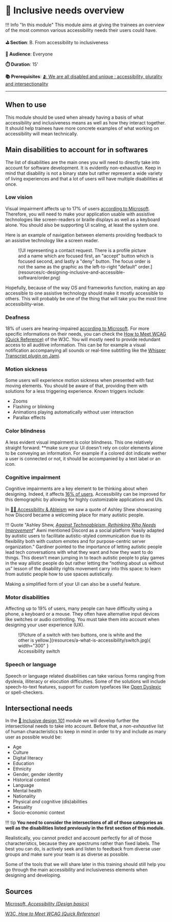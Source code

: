 # 🔭 Inclusive needs overview

!!! Info "In this module"
    This module aims at giving the trainees an overview of the most common various accessibility needs their users could have.

**⛳️ Section**: B. From accessibility to inclusiveness

**👥 Audience**: Everyone

**⏱️ ️Duration**: 15'

**📚 Prerequisites**: [🫂 We are all disabled and unique : accessibility, plurality and intersectionality](B-WDU.md)

---

## When to use

This module should be used when already having a basis of what accessibility and inclusiveness means as well as how they interact together. It should help trainees have more concrete examples of what working on accessibility will mean technically.

## Main disabilities to account for in softwares

The list of disabilities are the main ones you will need to directly take into account for software development. It is evidently non-exhaustive. Keep in mind that disability is not a binary state but rather represent a wide variety of living experiences and that a lot of users will have multiple disabilities at once.

### Low vision

Visual impairment affects up to 17% of users [according to Microsoft](https://learn.microsoft.com/en-us/windows/win32/uxguide/inter-accessibility). Therefore, you will need to make your application usable with assistive technologies like screen-readers or braille displays as well as a keyboard alone. You should also be supporting UI scaling, at least the system one.

Here is an example of navigation between elements providing feedback to an assistive technology like a screen reader.

<figure markdown="span">
    ![UI representing a contact request. There is a profile picture and a name which are focused first, an "accept" button which is focused second, and lastly a "deny" button. The focus order is not the same as the graphic as the left-to-right "default" order.](resources/c-designing-inclusive-and-accessible-software/order.png)
</figure>

Hopefully, because of the way OS and frameworks function, making an app accessible to one assistive technology should make it mostly accessible to others. This will probably be one of the thing that will take you the most time accessibility-wise.

### Deafness

18% of users are hearing-impaired [according to Microsoft](https://learn.microsoft.com/en-us/windows/win32/uxguide/inter-accessibility). For more specific informations on their needs, you can check the [How to Meet WCAG (Quick Reference)](https://www.w3.org/WAI/WCAG22/quickref/#time-based-media) of the W3C. You will mostly need to provide redundant access to all auditive information. This can be for example a visual notification accompanying all sounds or real-time subtitling like the [Whisper Transcript plugin on Jami](https://jami.net/plugins/).

### Motion sickness

Some users will experience motion sickness when presented with fast moving elements. You should be aware of that, providing them with solutions for a less triggering experience. Known triggers include:

- Zooms
- Flashing or blinking
- Animations playing automatically without user interaction
- Parallax effects

### Color blindness

A less evident visual impairment is color blindness. This one relatively straight forward: **make sure your UI doesn't rely on color elements alone to be conveying an information. For example if a colored dot indicate wether a user is connected or not, it should be accompanied by a text label or an icon.

### Cognitive impairment

Cognitive impairments are a key element to be thinking about when designing. Indeed, it affects [16% of users](https://learn.microsoft.com/en-us/windows/win32/uxguide/inter-accessibility). Accessibility can be improved for this demographic by allowing for highly customizable applications and UIs.

In [👩‍🦽 Accessibility & Ableism](A-AIE.md) we saw a quote of Ashley Shew showcasing how Discord became a welcoming place for many autistic people.

!!! Quote "Ashley Shew, *[Against Technoableism, Rethinking Who Needs Improvement](https://wwnorton.com/books/9781324036661)*"
    Awni mentioned Discord as a social platform “easily adapted by autistic users to facilitate autistic-styled communication due to its flexibility both with custom emotes and for purpose-centric server organization.” Gardiner pointed to the importance of letting autistic people lead tech conversations with what they want and how they want to do things. This doesn’t mean jumping in to teach autistic people to play games in the way allistic people do but rather letting the “nothing about us without us” lesson of the disability rights movement carry into this space: to learn from autistic people how to use spaces autistically.

Making a simplified form of your UI can also be a useful feature.

### Motor disabilities

Affecting up to 19% of users, many people can have difficulty using a phone, a keyboard or a mouse. They often have alternative input devices like switches or audio controlling. You must take them into account when designing your user experience (UX).

<figure markdown="span">
  ![Picture of a switch with two buttons, one is white and the other is yellow.](resources/a-what-is-accessibility/switch.jpg){ width="300" }
  <figcaption>Accessibility switch</figcaption>
</figure>

### Speech or language

Speech or language related disabilities can take various forms ranging from dyslexia, illiteracy or elocution difficulties. Some of the solutions will include speech-to-text features, support for custom typefaces like [Open Dyslexic](https://opendyslexic.org/) or spell-checkers.

## Intersectional needs

In the [🎨 Inclusive design 101](C-IDE.md) module we will develop further the intersectional needs to take into account. Before that, a *non-exhaustive* list of human characteristics to keep in mind in order to try and include as many user as possible would be:

- Age
- Culture
- Digital literacy
- Education
- Ethnicity
- Gender, gender identity
- Historical context
- Language
- Mental health
- Nationality
- Physical *and* cognitive (dis)abilities
- Sexuality
- Socio-economic context

!!! tip
    **You need to consider the intersections of all of those categories as well as the disabilities listed previously in the first section of this module.**

Realistically, you cannot predict and account perfectly for all of those characteristics, because they are spectrums rather than fixed labels. The best you can do, is actively seek and listen to feedback from diverse user groups and make sure your team is as diverse as possible.

Some of the tools that we will share later in this training should still help you go through the main accessibility and inclusiveness elements when designing and developing.

## Sources

[Microsoft, *Accessibility (Design basics)*](https://learn.microsoft.com/en-us/windows/win32/uxguide/inter-accessibility)

[W3C, *How to Meet WCAG (Quick Reference)*](https://www.w3.org/WAI/WCAG22/quickref/#time-based-media)